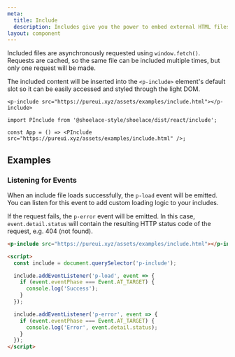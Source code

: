 ```yaml
---
meta:
  title: Include
  description: Includes give you the power to embed external HTML files into the page.
layout: component
---
```


Included files are asynchronously requested using `window.fetch()`. Requests are cached, so the same file can be included multiple times, but only one request will be made.

The included content will be inserted into the `<p-include>` element's default slot so it can be easily accessed and styled through the light DOM.

```html:preview
<p-include src="https://pureui.xyz/assets/examples/include.html"></p-include>
```

```jsx:react
import PInclude from '@shoelace-style/shoelace/dist/react/include';

const App = () => <PInclude src="https://pureui.xyz/assets/examples/include.html" />;
```

## Examples

### Listening for Events

When an include file loads successfully, the `p-load` event will be emitted. You can listen for this event to add custom loading logic to your includes.

If the request fails, the `p-error` event will be emitted. In this case, `event.detail.status` will contain the resulting HTTP status code of the request, e.g. 404 (not found).

```html
<p-include src="https://pureui.xyz/assets/examples/include.html"></p-include>

<script>
  const include = document.querySelector('p-include');

  include.addEventListener('p-load', event => {
    if (event.eventPhase === Event.AT_TARGET) {
      console.log('Success');
    }
  });

  include.addEventListener('p-error', event => {
    if (event.eventPhase === Event.AT_TARGET) {
      console.log('Error', event.detail.status);
    }
  });
</script>
```
